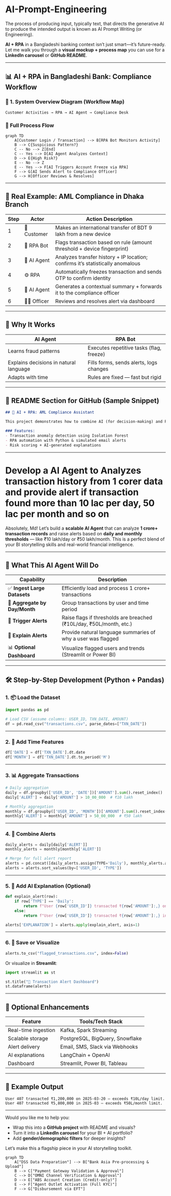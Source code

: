 # AI-Prompt-Engineering
The process of producing input, typically text, that directs the generative AI to produce the intended output is known as AI Prompt Writing (or Engineering).

**AI + RPA** in a Bangladeshi banking context isn’t just smart—it’s future-ready. Let me walk you through a **visual mockup + process map** you can use for a **LinkedIn carousel** or **GitHub README**.

---

## 📊 AI + RPA in Bangladeshi Bank: Compliance Workflow

### 🧩 1. System Overview Diagram (Workflow Map)

```
Customer Activities → RPA → AI Agent → Compliance Desk
```

### 🔁 Full Process Flow

```mermaid
graph TD
    A[Customer Login / Transaction] --> B[RPA Bot Monitors Activity]
    B --> C{Suspicious Pattern?}
    C -- No --> Z[End]
    C -- Yes --> D[AI Agent Analyzes Context]
    D --> E{High Risk?}
    E -- No --> Z
    E -- Yes --> F[AI Triggers Account Freeze via RPA]
    F --> G[AI Sends Alert to Compliance Officer]
    G --> H[Officer Reviews & Resolves]
```

---

## 💼 Real Example: AML Compliance in Dhaka Branch

| Step | Actor        | Action Description                                                         |
|------|--------------|------------------------------------------------------------------------------|
| 1    | 🧍 Customer   | Makes an international transfer of BDT 9 lakh from a new device             |
| 2    | 🤖 RPA Bot    | Flags transaction based on rule (amount threshold + device fingerprint)     |
| 3    | 🧠 AI Agent   | Analyzes transfer history + IP location; confirms it’s statistically anomalous |
| 4    | ⚙️ RPA        | Automatically freezes transaction and sends OTP to confirm identity         |
| 5    | 🧠 AI Agent   | Generates a contextual summary + forwards it to the compliance officer      |
| 6    | 🧑‍💼 Officer   | Reviews and resolves alert via dashboard                                   |

---

## 🧠 Why It Works

| AI Agent                              | RPA Bot                                |
|---------------------------------------|----------------------------------------|
| Learns fraud patterns                 | Executes repetitive tasks (flag, freeze)|
| Explains decisions in natural language| Fills forms, sends alerts, logs changes |
| Adapts with time                      | Rules are fixed — fast but rigid        |

---

## 🔖 README Section for GitHub (Sample Snippet)

```markdown
## 🤖 AI + RPA: AML Compliance Assistant

This project demonstrates how to combine AI (for decision-making) and RPA (for task execution) in a Bangladeshi retail bank’s AML workflow.

### Features:
- Transaction anomaly detection using Isolation Forest
- RPA automation with Python & simulated email alerts
- Risk scoring + AI-generated explanations
```

---

# Develop a AI Agent to Analyzes transaction history from 1 corer data and provide alert if transaction found more than 10 lac per day, 50 lac per month and so on

Absolutely, Md! Let’s build a **scalable AI Agent** that can analyze **1 crore+ transaction records** and raise alerts based on **daily and monthly thresholds** — like ₹10 lakh/day or ₹50 lakh/month. This is a perfect blend of your BI storytelling skills and real-world financial intelligence.

---

## 🧠 What This AI Agent Will Do

| Capability                         | Description                                                                 |
|-----------------------------------|-----------------------------------------------------------------------------|
| ✅ **Ingest Large Datasets**       | Efficiently load and process 1 crore+ transactions                          |
| 📅 **Aggregate by Day/Month**      | Group transactions by user and time period                                 |
| 🚨 **Trigger Alerts**              | Raise flags if thresholds are breached (₹10L/day, ₹50L/month, etc.)        |
| 🧾 **Explain Alerts**              | Provide natural language summaries of why a user was flagged               |
| 📊 **Optional Dashboard**          | Visualize flagged users and trends (Streamlit or Power BI)                 |

---

## 🛠️ Step-by-Step Development (Python + Pandas)

### 1. 📦 Load the Dataset

```python
import pandas as pd

# Load CSV (assume columns: USER_ID, TXN_DATE, AMOUNT)
df = pd.read_csv("transactions.csv", parse_dates=["TXN_DATE"])
```

---

### 2. 📅 Add Time Features

```python
df['DATE'] = df['TXN_DATE'].dt.date
df['MONTH'] = df['TXN_DATE'].dt.to_period('M')
```

---

### 3. 📊 Aggregate Transactions

```python
# Daily aggregation
daily = df.groupby(['USER_ID', 'DATE'])['AMOUNT'].sum().reset_index()
daily['ALERT'] = daily['AMOUNT'] > 10_00_000  # ₹10 lakh

# Monthly aggregation
monthly = df.groupby(['USER_ID', 'MONTH'])['AMOUNT'].sum().reset_index()
monthly['ALERT'] = monthly['AMOUNT'] > 50_00_000  # ₹50 lakh
```

---

### 4. 🚨 Combine Alerts

```python
daily_alerts = daily[daily['ALERT']]
monthly_alerts = monthly[monthly['ALERT']]

# Merge for full alert report
alerts = pd.concat([daily_alerts.assign(TYPE='Daily'), monthly_alerts.assign(TYPE='Monthly')])
alerts = alerts.sort_values(by=['USER_ID', 'TYPE'])
```

---

### 5. 🧠 Add AI Explanation (Optional)

```python
def explain_alert(row):
    if row['TYPE'] == 'Daily':
        return f"User {row['USER_ID']} transacted ₹{row['AMOUNT']:,} on {row['DATE']} — exceeds ₹10L/day limit."
    else:
        return f"User {row['USER_ID']} transacted ₹{row['AMOUNT']:,} in {row['MONTH']} — exceeds ₹50L/month limit."

alerts['EXPLANATION'] = alerts.apply(explain_alert, axis=1)
```

---

### 6. 💾 Save or Visualize

```python
alerts.to_csv("flagged_transactions.csv", index=False)
```

Or visualize in **Streamlit**:

```python
import streamlit as st

st.title("🚨 Transaction Alert Dashboard")
st.dataframe(alerts)
```

---

## 🧩 Optional Enhancements

| Feature                        | Tools/Tech Stack                     |
|-------------------------------|--------------------------------------|
| Real-time ingestion            | Kafka, Spark Streaming               |
| Scalable storage               | PostgreSQL, BigQuery, Snowflake      |
| Alert delivery                 | Email, SMS, Slack via Webhooks       |
| AI explanations                | LangChain + OpenAI                   |
| Dashboard                      | Streamlit, Power BI, Tableau         |

---

## 🧠 Example Output

```
User 407 transacted ₹1,200,000 on 2025-03-20 — exceeds ₹10L/day limit.
User 407 transacted ₹5,800,000 in 2025-03 — exceeds ₹50L/month limit.
```

---

Would you like me to help you:
- Wrap this into a **GitHub project** with README and visuals?
- Turn it into a **LinkedIn carousel** for your BI + AI portfolio?
- Add **gender/demographic filters** for deeper insights?

Let’s make this a flagship piece in your AI storytelling toolkit.

```mermaid
graph TD
    A["DSS Data Preparation"] --> B["Bank Asia Pre-processing & Upload"]
    B --> C["Payment Gateway Validation & Approval"]
    C --> D["OMNI Channel Verification & Approval"]
    D --> E["ABS Account Creation (Credit-only)"]
    E --> F["Agent Outlet Activation (Full KYC)"]
    F --> G["Disbursement via EFT"]
```
